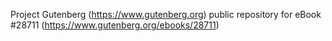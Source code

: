 Project Gutenberg (https://www.gutenberg.org) public repository for eBook #28711 (https://www.gutenberg.org/ebooks/28711)
